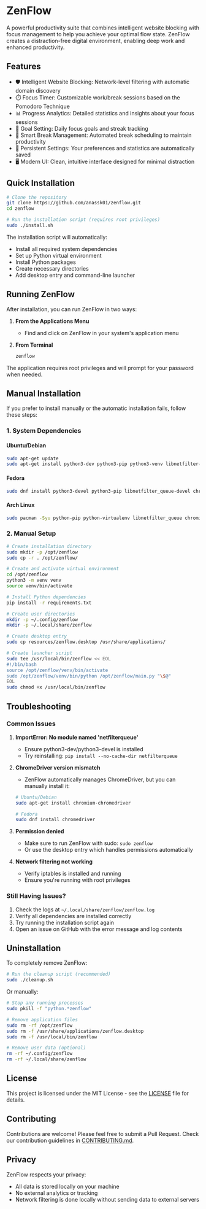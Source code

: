 # ZenFlow

A powerful productivity suite that combines intelligent website blocking with focus management to help you achieve your optimal flow state. ZenFlow creates a distraction-free digital environment, enabling deep work and enhanced productivity.

## Features

- 🛡️ Intelligent Website Blocking: Network-level filtering with automatic domain discovery
- ⏱️ Focus Timer: Customizable work/break sessions based on the Pomodoro Technique
- 📊 Progress Analytics: Detailed statistics and insights about your focus sessions
- 🎯 Goal Setting: Daily focus goals and streak tracking
- 🔄 Smart Break Management: Automated break scheduling to maintain productivity
- 💾 Persistent Settings: Your preferences and statistics are automatically saved
- 🖥️ Modern UI: Clean, intuitive interface designed for minimal distraction

## Quick Installation

```bash
# Clone the repository
git clone https://github.com/anassk01/zenflow.git
cd zenflow

# Run the installation script (requires root privileges)
sudo ./install.sh
```

The installation script will automatically:
- Install all required system dependencies
- Set up Python virtual environment
- Install Python packages
- Create necessary directories
- Add desktop entry and command-line launcher

## Running ZenFlow

After installation, you can run ZenFlow in two ways:

1. **From the Applications Menu**
   - Find and click on ZenFlow in your system's application menu

2. **From Terminal**
   ```bash
   zenflow
   ```

The application requires root privileges and will prompt for your password when needed.

## Manual Installation

If you prefer to install manually or the automatic installation fails, follow these steps:

### 1. System Dependencies

#### Ubuntu/Debian
```bash
sudo apt-get update
sudo apt-get install python3-dev python3-pip python3-venv libnetfilter-queue-dev chromium-browser chromium-chromedriver build-essential iptables
```

#### Fedora
```bash
sudo dnf install python3-devel python3-pip libnetfilter_queue-devel chromium chromium-headless chromedriver gcc iptables
```

#### Arch Linux
```bash
sudo pacman -Syu python-pip python-virtualenv libnetfilter_queue chromium gcc iptables
```

### 2. Manual Setup

```bash
# Create installation directory
sudo mkdir -p /opt/zenflow
sudo cp -r . /opt/zenflow/

# Create and activate virtual environment
cd /opt/zenflow
python3 -m venv venv
source venv/bin/activate

# Install Python dependencies
pip install -r requirements.txt

# Create user directories
mkdir -p ~/.config/zenflow
mkdir -p ~/.local/share/zenflow

# Create desktop entry
sudo cp resources/zenflow.desktop /usr/share/applications/

# Create launcher script
sudo tee /usr/local/bin/zenflow << EOL
#!/bin/bash
source /opt/zenflow/venv/bin/activate
sudo /opt/zenflow/venv/bin/python /opt/zenflow/main.py "\$@"
EOL
sudo chmod +x /usr/local/bin/zenflow
```

## Troubleshooting

### Common Issues

1. **ImportError: No module named 'netfilterqueue'**
   - Ensure python3-dev/python3-devel is installed
   - Try reinstalling: `pip install --no-cache-dir netfilterqueue`

2. **ChromeDriver version mismatch**
   - ZenFlow automatically manages ChromeDriver, but you can manually install it:
   ```bash
   # Ubuntu/Debian
   sudo apt-get install chromium-chromedriver
   
   # Fedora
   sudo dnf install chromedriver
   ```

3. **Permission denied**
   - Make sure to run ZenFlow with sudo: `sudo zenflow`
   - Or use the desktop entry which handles permissions automatically

4. **Network filtering not working**
   - Verify iptables is installed and running
   - Ensure you're running with root privileges

### Still Having Issues?

1. Check the logs at `~/.local/share/zenflow/zenflow.log`
2. Verify all dependencies are installed correctly
3. Try running the installation script again
4. Open an issue on GitHub with the error message and log contents

## Uninstallation

To completely remove ZenFlow:

```bash
# Run the cleanup script (recommended)
sudo ./cleanup.sh
```

Or manually:
```bash
# Stop any running processes
sudo pkill -f "python.*zenflow"

# Remove application files
sudo rm -rf /opt/zenflow
sudo rm -f /usr/share/applications/zenflow.desktop
sudo rm -f /usr/local/bin/zenflow

# Remove user data (optional)
rm -rf ~/.config/zenflow
rm -rf ~/.local/share/zenflow
```

## License

This project is licensed under the MIT License - see the [LICENSE](LICENSE) file for details.

## Contributing

Contributions are welcome! Please feel free to submit a Pull Request. Check our contribution guidelines in [CONTRIBUTING.md](CONTRIBUTING.md).

## Privacy

ZenFlow respects your privacy:
- All data is stored locally on your machine
- No external analytics or tracking
- Network filtering is done locally without sending data to external servers